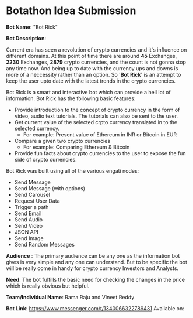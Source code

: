 # Botathon Idea Submission

**Bot Name**: "Bot Rick"

**Bot Description**:

Current era has seen a revolution of crypto currencies and it's influence on different domains. At this point of time there are around **45** Exchanges, **2230** Exchanges, **2879** crypto currencies,  and the count is not gonna stop any time now. And being up to date with the currency ups and downs is more of a neccessity rather than an option. So '**Bot Rick**' is an attempt to keep the user upto date with the latest trends in the crypto currencies.

Bot Rick is a smart and interactive bot which can provide a hell lot of information. Bot Rick has the following basic features:
- Provide introduction to the concept of crypto currency in the form of video, audio text tutorials. The tutorials can also be sent to the user.
- Get current value of the selected crpto currency translated in to the selected currency.
    - For example: Present value of Ethereum in INR or Bitcoin in EUR
- Compare a given two crypto currencies
    - For example: Comparing Ethereum & Bitcoin
- Provide fun facts about crypto currencies to the user to expose the fun side of crypto currencies.


Bot Rick was built using all of the various engati nodes:
- Send Message
- Send Message (with options)
- Send Carousel
- Request User Data
- Trigger a path
- Send Email
- Send Audio
- Send Video
- JSON API
- Send Image
- Send Random Messages

**Audience** : The primary audience can be any one as the information bot gives is very simple and any one can understand. But to be specific the bot will be really come in handy for crypto currency Investors and Analysts.  

**Need**: The bot fulfills the basic need for checking the changes in the price which is really obvious but helpful.  

**Team/Individual Name**: Rama Raju and Vineet Reddy

**Bot Link**: https://www.messenger.com/t/1340066322789431
Available on:
